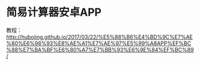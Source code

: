 # 简易计算器安卓APP
教程：http://hubojing.github.io/2017/03/22/%E5%88%B6%E4%BD%9C%E7%AE%80%E6%98%93%E8%AE%A1%E7%AE%97%E5%99%A8APP%EF%BC%88%E7%BA%BF%E6%80%A7%E7%BB%93%E6%9E%84%EF%BC%89/
